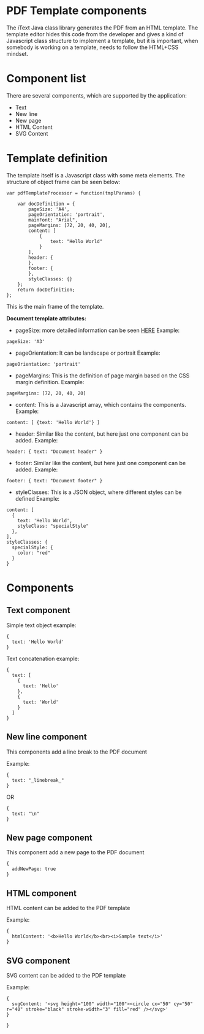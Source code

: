 # PDF Template components

The iText Java class library generates the PDF from an HTML template. The template editor hides this code from the developer and gives a kind of Javascript class structure to implement a template, but it is important, when somebody is working on a template, needs to follow the HTML+CSS mindset. 


# Component list

There are several components, which are supported by the application:

 - Text
 - New line
 - New page
 - HTML Content 
 - SVG Content

# Template definition

The template itself is a Javascript class with some meta elements. The structure of object frame can be seen below:

``` JS
var pdfTemplateProcessor = function(tmplParams) {
 
    var docDefinition = {
        pageSize: 'A4',
        pageOrientation: 'portrait',
        mainFont: "Arial",
        pageMargins: [72, 20, 40, 20],
        content: [
            {
                text: "Hello World"
            }
        ],
        header: {
        },
        footer: {
        },
        styleClasses: {}
    };
    return docDefinition;
};
```

This is the main frame of the template.

**Document template attributes:**

- pageSize: more detailed information can be seen [HERE](https://developer.mozilla.org/en-US/docs/Web/CSS/@page/size)
Example:

``` JS
pageSize: 'A3'
```

- pageOrientation: It can be landscape or portrait
Example:

``` JS
pageOrientation: 'portrait'
```

- pageMargins: This is the definition of page margin based on the CSS margin definition.
Example:

``` JS
pageMargins: [72, 20, 40, 20]
```

- content: This is a Javascript array, which contains the components.
Example:

``` JS
content: [ {text: 'Hello World'} ]
```

- header: Similar like the content, but here just one component can be added.
Example:

``` JS
header: { text: "Document header" }
```

- footer: Similar like the content, but here just one component can be added.
Example:

``` JS
footer: { text: "Document footer" }
```

- styleClasses: This is a JSON object, where different styles can be defined
Example:

``` JS
content: [
  {
    text: 'Hello World',
    styleClass: "specialStyle"
  },
],
styleClasses: {
  specialStyle: {
    color: "red"
  }
}
```

# Components

## Text component
Simple text object example:

``` JS
{
  text: 'Hello World'
}
``` 

Text concatenation example:

``` JS
{
  text: [
    {
      text: 'Hello'
    },
    {
      text: 'World'
    }
  ]
}
```

## New line component
This components add a line break to the PDF document

Example:

``` JS
{
  text: "_linebreak_"
}
```

OR

``` JS
{
  text: "\n"
}
```

## New page component
This component add a new page to the PDF document

``` JS
{
  addNewPage: true
}
```

## HTML component
HTML content can be added to the PDF template

Example:

``` JS
{
  htmlContent: '<b>Hello World</b><br><i>Sample text</i>'
}
```

## SVG component
SVG content can be added to the PDF template

Example:

``` JS
{
  svgContent: '<svg height="100" width="100"><circle cx="50" cy="50" r="40" stroke="black" stroke-width="3" fill="red" /></svg>'
}

}
```

